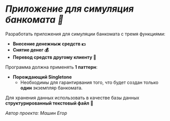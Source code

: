 # ***Приложение для симуляция банкомата :atm:***
 
 Разработать приложения для симуляции банкомата с тремя функциями:
 + **Внесение денежныж средств :dollar:**
 + **Снятие денег :moneybag:**
 + **Перевод средств другому клиенту :money_with_wings:**
 
 Программа должна применять **1 паттерн**:
 + **Порождающий Singletone**
    + Необходимы для гарантирвания того, что будет создан только **один** экземпляр банкомата.
 
 Для хранения данных использовать в качестве базы данных **структурированный текстовый файл** :file_folder:
 
*Автор проекта: Машин Егор*
